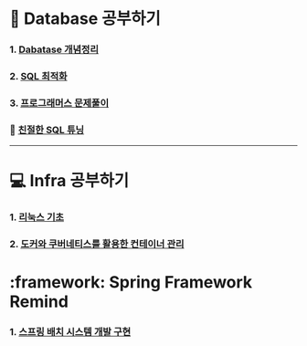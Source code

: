 # :file_folder: Database 공부하기

### 1. <a href="https://github.com/jaero0725/Database-Infra_Study/tree/main/Concept">Dabatase 개념정리</a>
### 2. <a href="https://github.com/jaero0725/Database-Infra_Study/tree/main/Optimization">SQL 최적화</a>
### 3. <a href="https://github.com/jaero0725/Database-Infra_Study/tree/main/QuerySolution"> 프로그래머스 문제풀이</a>

### 📖 <a href="https://github.com/jaero0725/Database-Infra_Study/tree/main/친절한SQL튜닝"> 친절한 SQL 튜닝 </a> 
<hr>

# :computer: Infra 공부하기
### 1. <a href="https://github.com/jaero0725/Database-Infra_Study/tree/main/Linux">리눅스 기초 </a>
### 2. <a href="https://github.com/jaero0725/Database-Infra_Study/tree/main/docker%26Kubernates">도커와 쿠버네티스를 활용한 컨테이너 관리 </a>

# :framework: Spring Framework Remind 
### 1. <a href="https://github.com/jaero0725/Database-Infra_Study/tree/main/spring"> 스프링 배치 시스템 개발 구현 </a>
